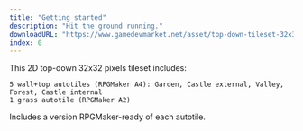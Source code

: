```yaml
---
title: "Getting started"
description: "Hit the ground running."
downloadURL: "https://www.gamedevmarket.net/asset/top-down-tileset-32x32-fantasy-world"
index: 0
---
```


This 2D top-down 32x32 pixels tileset includes:

    5 wall+top autotiles (RPGMaker A4): Garden, Castle external, Valley, Forest, Castle internal
    1 grass autotile (RPGMaker A2)

Includes a version RPGMaker-ready of each autotile.